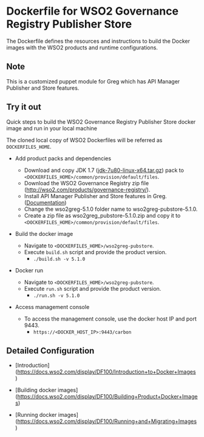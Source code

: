 # Dockerfile for WSO2 Governance Registry Publisher Store #
The Dockerfile defines the resources and instructions to build the Docker images with the WSO2 products and runtime configurations.

## Note

This is a customized puppet module for Greg which has API Manager Publisher and Store features.

## Try it out
Quick steps to build the WSO2 Governance Registry Publisher Store docker image and run in your local machine

The cloned local copy of WSO2 Dockerfiles will be referred as `DOCKERFILES_HOME`.

* Add product packs and dependencies
    - Download and copy JDK 1.7 ([jdk-7u80-linux-x64.tar.gz](http://www.oracle.com/technetwork/java/javase/downloads/jdk7-downloads-1880260.html)) pack to `<DOCKERFILES_HOME>/common/provision/default/files`.
    - Download the WSO2 Governance Registry zip file (http://wso2.com/products/governance-registry/).
    - Install API Manager Publisher and Store features in Greg. ([Documentation](https://docs.wso2.com/display/Governance510/Installing+WSO2+API+Manager+Features+in+WSO2+G-Reg))
    - Change the wso2greg-5.1.0 folder name to wso2greg-pubstore-5.1.0.
    - Create a zip file as wso2greg_pubstore-5.1.0.zip and copy it to `<DOCKERFILES_HOME>/common/provision/default/files`.
        
* Build the docker image
    - Navigate to `<DOCKERFILES_HOME>/wso2greg-pubstore`.
    - Execute `build.sh` script and provide the product version.
        + `./build.sh -v 5.1.0`

* Docker run
    - Navigate to `<DOCKERFILES_HOME>/wso2greg-pubstore`.
    - Execute `run.sh` script and provide the product version.
        + `./run.sh -v 5.1.0`

* Access management console
    -  To access the management console, use the docker host IP and port 9443.
        + `https://<DOCKER_HOST_IP>:9443/carbon`

## Detailed Configuration

* [Introduction] (https://docs.wso2.com/display/DF100/Introduction+to+Docker+Images)

* [Building docker images] (https://docs.wso2.com/display/DF100/Building+Product+Docker+Images)

* [Running docker images] (https://docs.wso2.com/display/DF100/Running+and+Migrating+Images)
